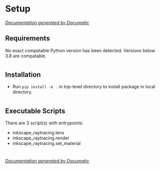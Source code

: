 # Setup

[_Documentation generated by Documatic_](https://www.documatic.com)

<!---Documatic-section-Requirements-start--->
## Requirements

No exact compatable Python version has been detected.
Versions below 3.8 are compatable.

# #
<!---Documatic-section-Requirements-end--->

<!---Documatic-section-Installation-start--->
## Installation

* Run `pip install -e .` in top-level directory to
install package in local directory.

# #
<!---Documatic-section-Installation-end--->

<!---Documatic-section-Executable Scripts-start--->
## Executable Scripts

There are 3 script(s) with entrypoints:
* inkscape_raytracing.lens
* inkscape_raytracing.render
* inkscape_raytracing.set_material

# #
<!---Documatic-section-Executable Scripts-end--->

[_Documentation generated by Documatic_](https://www.documatic.com)